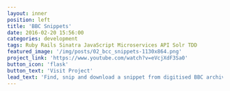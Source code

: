 ```yaml
---
layout: inner
position: left
title: 'BBC Snippets'
date: 2016-02-20 15:56:00
categories: development
tags: Ruby Rails Sinatra JavaScript Microservices API Solr TDD
featured_image: '/img/posts/02_bcc_snippets-1130x864.png'
project_link: 'https://www.youtube.com/watch?v=eVcjXdF3Sa0'
button_icon: 'flask'
button_text: 'Visit Project'
lead_text: 'Find, snip and download a snippet from digitised BBC archives in under 5 mins'
---
```

